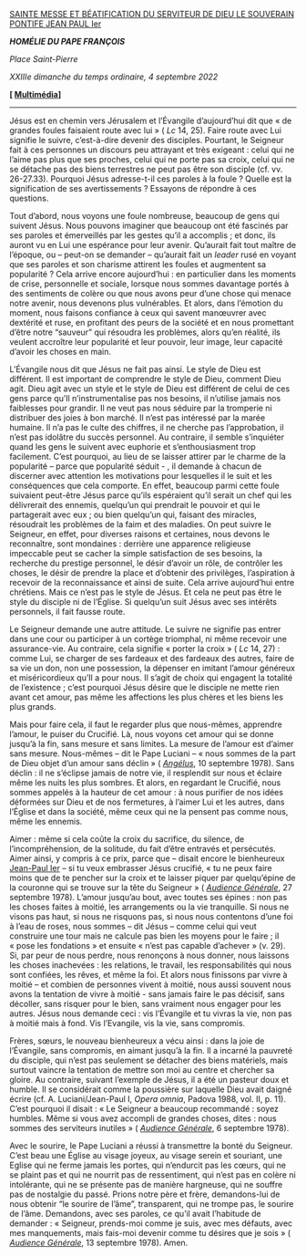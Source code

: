 [SAINTE MESSE ET BÉATIFICATION DU SERVITEUR DE DIEU LE SOUVERAIN PONTIFE JEAN PAUL Ier](https://www.vatican.va/news_services/liturgy/libretti/2022/20220904-libretto-beatificazione-giovanni-paolo-i.pdf)

***HOMÉLIE DU PAPE FRANÇOIS***

*Place Saint-Pierre*

*XXIIIe dimanche du temps ordinaire, 4 septembre 2022*

**[ [Multimédia](http://w2.vatican.va/content/francesco/fr/events/event.dir.html/content/vaticanevents/fr/2022/9/4/beatificazione-gpi.html)]**

______________________________________

Jésus est en chemin vers Jérusalem et l’Évangile d’aujourd’hui dit que « de grandes foules faisaient route avec lui » ( *Lc* 14, 25). Faire route avec Lui signifie le suivre, c’est-à-dire devenir des disciples. Pourtant, le Seigneur fait à ces personnes un discours peu attrayant et très exigeant : celui qui ne l’aime pas plus que ses proches, celui qui ne porte pas sa croix, celui qui ne se détache pas des biens terrestres ne peut pas être son disciple (cf. vv. 26-27.33). Pourquoi Jésus adresse-t-il ces paroles à la foule ? Quelle est la signification de ses avertissements ? Essayons de répondre à ces questions.

Tout d’abord, nous voyons une foule nombreuse, beaucoup de gens qui suivent Jésus. Nous pouvons imaginer que beaucoup ont été fascinés par ses paroles et émerveillés par les gestes qu’il a accomplis ; et donc, ils auront vu en Lui une espérance pour leur avenir. Qu’aurait fait tout maître de l’époque, ou – peut-on se demander – qu’aurait fait un *leader* rusé en voyant que ses paroles et son charisme attirent les foules et augmentent sa popularité ? Cela arrive encore aujourd’hui : en particulier dans les moments de crise, personnelle et sociale, lorsque nous sommes davantage portés à des sentiments de colère ou que nous avons peur d’une chose qui menace notre avenir, nous devenons plus vulnérables. Et alors, dans l’émotion du moment, nous faisons confiance à ceux qui savent manœuvrer avec dextérité et ruse, en profitant des peurs de la société et en nous promettant d’être notre “sauveur” qui résoudra les problèmes, alors qu’en réalité, ils veulent accroître leur popularité et leur pouvoir, leur image, leur capacité d’avoir les choses en main.

L’Évangile nous dit que Jésus ne fait pas ainsi. Le style de Dieu est différent. Il est important de comprendre le style de Dieu, comment Dieu agit. Dieu agit avec un style et le style de Dieu est différent de celui de ces gens parce qu’Il n’instrumentalise pas nos besoins, il n’utilise jamais nos faiblesses pour grandir. Il ne veut pas nous séduire par la tromperie ni distribuer des joies à bon marché. Il n’est pas intéressé par la marée humaine. Il n’a pas le culte des chiffres, il ne cherche pas l’approbation, il n’est pas idolâtre du succès personnel. Au contraire, il semble s’inquiéter quand les gens le suivent avec euphorie et s’enthousiasment trop facilement. C’est pourquoi, au lieu de se laisser attirer par le charme de la popularité – parce que popularité séduit - , il demande à chacun de discerner avec attention les motivations pour lesquelles il le suit et les conséquences que cela comporte. En effet, beaucoup parmi cette foule suivaient peut-être Jésus parce qu’ils espéraient qu’il serait un chef qui les délivrerait des ennemis, quelqu’un qui prendrait le pouvoir et qui le partagerait avec eux ; ou bien quelqu’un qui, faisant des miracles, résoudrait les problèmes de la faim et des maladies. On peut suivre le Seigneur, en effet, pour diverses raisons et certaines, nous devons le reconnaître, sont mondaines : derrière une apparence religieuse impeccable peut se cacher la simple satisfaction de ses besoins, la recherche du prestige personnel, le désir d’avoir un rôle, de contrôler les choses, le désir de prendre la place et d’obtenir des privilèges, l’aspiration à recevoir de la reconnaissance et ainsi de suite. Cela arrive aujourd’hui entre chrétiens. Mais ce n’est pas le style de Jésus. Et cela ne peut pas être le style du disciple ni de l’Église. Si quelqu’un suit Jésus avec ses intérêts personnels, il fait fausse route.

Le Seigneur demande une autre attitude. Le suivre ne signifie pas entrer dans une cour ou participer à un cortège triomphal, ni même recevoir une assurance-vie. Au contraire, cela signifie « porter la croix » ( *Lc* 14, 27) : comme Lui, se charger de ses fardeaux et des fardeaux des autres, faire de sa vie un don, non une possession, la dépenser en imitant l’amour généreux et miséricordieux qu’Il a pour nous. Il s’agit de choix qui engagent la totalité de l’existence ; c’est pourquoi Jésus désire que le disciple ne mette rien avant cet amour, pas même les affections les plus chères et les biens les plus grands.

Mais pour faire cela, il faut le regarder plus que nous-mêmes, apprendre l’amour, le puiser du Crucifié. Là, nous voyons cet amour qui se donne jusqu’à la fin, sans mesure et sans limites. La mesure de l’amour est d’aimer sans mesure. Nous-mêmes – dit le Pape Luciani – « nous sommes de la part de Dieu objet d’un amour sans déclin » ( *[Angélus](https://www.vatican.va/content/john-paul-i/fr/angelus/documents/hf_jp-i_ang_10091978.html)*, 10 septembre 1978). Sans déclin : il ne s’éclipse jamais de notre vie, il resplendit sur nous et éclaire même les nuits les plus sombres. Et alors, en regardant le Crucifié, nous sommes appelés à la hauteur de cet amour : à nous purifier de nos idées déformées sur Dieu et de nos fermetures, à l’aimer Lui et les autres, dans l’Église et dans la société, même ceux qui ne la pensent pas comme nous, même les ennemis.

Aimer : même si cela coûte la croix du sacrifice, du silence, de l’incompréhension, de la solitude, du fait d’être entravés et persécutés. Aimer ainsi, y compris à ce prix, parce que – disait encore le bienheureux [Jean-Paul Ier](https://www.vatican.va/content/john-paul-i/fr.html) – si tu veux embrasser Jésus crucifié, « tu ne peux faire moins que de te pencher sur la croix et te laisser piquer par quelqu’épine de la couronne qui se trouve sur la tête du Seigneur » ( *[Audience Générale](https://www.vatican.va/content/john-paul-i/fr/audiences/documents/hf_jp-i_aud_27091978.html)*, 27 septembre 1978). L’amour jusqu’au bout, avec toutes ses épines : non pas les choses faites à moitié, les arrangements ou la vie tranquille. Si nous ne visons pas haut, si nous ne risquons pas, si nous nous contentons d’une foi à l’eau de roses, nous sommes – dit Jésus – comme celui qui veut construire une tour mais ne calcule pas bien les moyens pour le faire ; il « pose les fondations » et ensuite « n’est pas capable d’achever » (v. 29). Si, par peur de nous perdre, nous renonçons à nous donner, nous laissons les choses inachevées : les relations, le travail, les responsabilités qui nous sont confiées, les rêves, et même la foi. Et alors nous finissons par vivre à moitié – et combien de personnes vivent à moitié, nous aussi souvent nous avons la tentation de vivre à moitié - sans jamais faire le pas décisif, sans décoller, sans risquer pour le bien, sans vraiment nous engager pour les autres. Jésus nous demande ceci : vis l’Évangile et tu vivras la vie, non pas à moitié mais à fond. Vis l’Evangile, vis la vie, sans compromis.

Frères, sœurs, le nouveau bienheureux a vécu ainsi : dans la joie de l’Évangile, sans compromis, en aimant jusqu’à la fin. Il a incarné la pauvreté du disciple, qui n’est pas seulement se détacher des biens matériels, mais surtout vaincre la tentation de mettre son moi au centre et chercher sa gloire. Au contraire, suivant l’exemple de Jésus, il a été un pasteur doux et humble. Il se considérait comme la poussière sur laquelle Dieu avait daigné écrire (cf. A. Luciani/Jean-Paul I, *Opera omnia*, Padova 1988, vol. II, p. 11). C’est pourquoi il disait : « Le Seigneur a beaucoup recommandé : soyez humbles. Même si vous avez accompli de grandes choses, dites : nous sommes des serviteurs inutiles » ( *[Audience Générale](https://www.vatican.va/content/john-paul-i/fr/audiences/documents/hf_jp-i_aud_06091978.html)*, 6 septembre 1978).

Avec le sourire, le Pape Luciani a réussi à transmettre la bonté du Seigneur. C’est beau une Église au visage joyeux, au visage serein et souriant, une Eglise qui ne ferme jamais les portes, qui n’endurcit pas les cœurs, qui ne se plaint pas et qui ne nourrit pas de ressentiment, qui n’est pas en colère ni intolérante, qui ne se présente pas de manière hargneuse, qui ne souffre pas de nostalgie du passé. Prions notre père et frère, demandons-lui de nous obtenir “le sourire de l’âme”, transparent, qui ne trompe pas, le sourire de l’âme. Demandons, avec ses paroles, ce qu’il avait l’habitude de demander : « Seigneur, prends-moi comme je suis, avec mes défauts, avec mes manquements, mais fais-moi devenir comme tu désires que je sois » ( *[Audience Générale](https://www.vatican.va/content/john-paul-i/fr/audiences/documents/hf_jp-i_aud_13091978.html)*, 13 septembre 1978). Amen.
